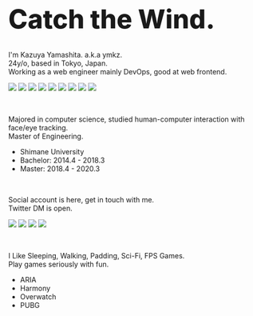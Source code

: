 <div style="font-size:52px;font-weight:800;">Catch the Wind.</div>

<br />

I'm Kazuya Yamashita. a.k.a ymkz.  
24y/o, based in Tokyo, Japan.  
Working as a web engineer mainly DevOps, good at web frontend.  

[![](https://img.shields.io/badge/-React-black?style=for-the-badge)](https://ymkz.co)
[![](https://img.shields.io/badge/-TypeScript-black?style=for-the-badge)](https://ymkz.co)
[![](https://img.shields.io/badge/-Node.js-black?style=for-the-badge)](https://ymkz.co)
[![](https://img.shields.io/badge/-Next.js-black?style=for-the-badge)](https://ymkz.co)
[![](https://img.shields.io/badge/-React_Native-black?style=for-the-badge)](https://ymkz.co)
[![](https://img.shields.io/badge/-Redux-black?style=for-the-badge)](https://ymkz.co)
[![](https://img.shields.io/badge/-Webpack-black?style=for-the-badge)](https://ymkz.co)
[![](https://img.shields.io/badge/-HTML5-black?style=for-the-badge)](https://ymkz.co)
[![](https://img.shields.io/badge/-CSS3-black?style=for-the-badge)](https://ymkz.co)

<br />

Majored in computer science, studied human-computer interaction with face/eye tracking.  
Master of Engineering.  

- Shimane University
- Bachelor: 2014.4 - 2018.3
- Master: 2018.4 - 2020.3

<br />

Social account is here, get in touch with me.  
Twitter DM is open.  

[![](https://img.shields.io/badge/-GitHub-black?style=for-the-badge&logo=github)](https://github.com/ymkz)
[![](https://img.shields.io/badge/-Twitter-black?style=for-the-badge&logo=twitter)](https://twitter.com/ymkz)
[![](https://img.shields.io/badge/-Facebook-black?style=for-the-badge&logo=facebook)](https://facebook.com/ymkzly)
[![](https://img.shields.io/badge/-LinkedIn-black?style=for-the-badge&logo=linkedin)](https://linkedin.com/in/ymkz)

<br />

I Like Sleeping, Walking, Padding, Sci-Fi, FPS Games.  
Play games seriously with fun.  

- ARIA
- Harmony
- Overwatch
- PUBG
